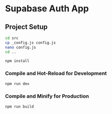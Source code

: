 # Supabase Auth App

## Project Setup

```sh
cd src
cp _config.js config.js
nano config.js
cd ..
```

```sh
npm install
```

### Compile and Hot-Reload for Development

```sh
npm run dev
```

### Compile and Minify for Production

```sh
npm run build
```
